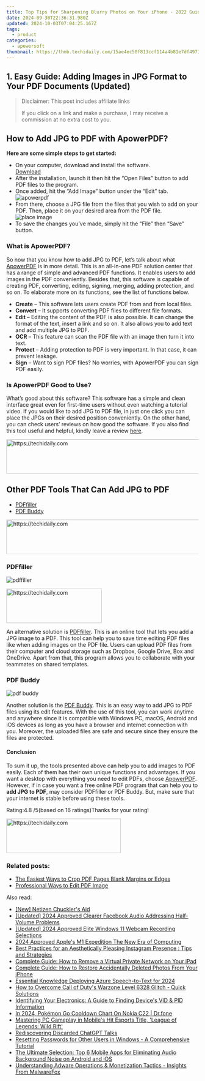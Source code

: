 ```yaml
---
title: Top Tips for Sharpening Blurry Photos on Your iPhone - 2022 Guide
date: 2024-09-30T22:36:31.980Z
updated: 2024-10-03T07:04:25.167Z
tags:
  - product
categories:
  - apowersoft
thumbnail: https://thmb.techidaily.com/15ae4ec50f813ccf114a4b81e7df4971867857563b2d6cb86a1f4c6b8ae4a880.jpg
---
```


## 1. Easy Guide: Adding Images in JPG Format to Your PDF Documents (Updated)

>  Disclaimer: This post includes affiliate links
>
>  If you click on a link and make a purchase, I may receive a commission at no extra cost to you.
>

## How to Add JPG to PDF with ApowerPDF?

**Here are some simple steps to get started:**

* On your computer, download and install the software.  
[Download](https://tools.techidaily.com/apowersoft/products/)
* After the installation, launch it then hit the “Open Files” button to add PDF files to the program.
* Once added, hit the “Add Image” button under the “Edit” tab.  
![apowerpdf](https://www.apowersoft.com//webusupload.aoscdn.com/apowercom/wp-content/uploads/2020/07/add-image.jpg.webp)
* From there, choose a JPG file from the files that you wish to add on your PDF. Then, place it on your desired area from the PDF file.  
![place image](https://www.apowersoft.com//webusupload.aoscdn.com/apowercom/wp-content/uploads/2020/07/place-jpg.jpg.webp)
* To save the changes you’ve made, simply hit the “File” then “Save” button.

### What is ApowerPDF?

So now that you know how to add JPG to PDF, let’s talk about what [ApowerPDF](https://tools.techidaily.com/apowersoft/apower-pdf/) is in more detail. This is an all-in-one PDF solution center that has a range of simple and advanced PDF functions. It enables users to add images in the PDF conveniently. Besides that, this software is capable of creating PDF, converting, editing, signing, merging, adding protection, and so on. To elaborate more on its functions, see the list of functions below.

* **Create** – This software lets users create PDF from and from local files.
* **Convert** – It supports converting PDF files to different file formats.
* **Edit**  – Editing the content of the PDF is also possible. It can change the format of the text, insert a link and so on. It also allows you to add text and add multiple JPG to PDF.
* **OCR** – This feature can scan the PDF file with an image then turn it into text.
* **Protect** – Adding protection to PDF is very important. In that case, it can prevent leakage.
* **Sign** – Want to sign PDF files? No worries, with ApowerPDF you can sign PDF easily.

### Is ApowerPDF Good to Use?

What’s good about this software? This software has a simple and clean interface great even for first-time users without even watching a tutorial video. If you would like to add JPG to PDF file, in just one click you can place the JPGs on their desired position conveniently. On the other hand, you can check users’ reviews on how good the software. If you also find this tool useful and helpful, kindly leave a review [here](https://www.g2crowd.com/products/apowerpdf/reviews).

<!-- affiliate ads begin -->
<a href="https://aligracehair.sjv.io/c/5597632/1972670/19272" target="_top" id="1972670">
  <img src="//a.impactradius-go.com/display-ad/19272-1972670" border="0" alt="https://techidaily.com" width="728" height="90"/>
</a>
<img height="0" width="0" src="https://aligracehair.sjv.io/i/5597632/1972670/19272" style="position:absolute;visibility:hidden;" border="0" />
<!-- affiliate ads end -->

## Other PDF Tools That Can Add JPG to PDF

* [PDFfiller](https://tools.techidaily.com/apowersoft/products/)
* [PDF Buddy](https://tools.techidaily.com/apowersoft/products/)

<!-- affiliate ads begin -->
<a href="https://appsumo.8odi.net/c/5597632/2043661/7443" target="_top" id="2043661">
  <img src="//a.impactradius-go.com/display-ad/7443-2043661" border="0" alt="https://techidaily.com" width="728" height="90"/>
</a>
<img height="0" width="0" src="https://appsumo.8odi.net/i/5597632/2043661/7443" style="position:absolute;visibility:hidden;" border="0" />
<!-- affiliate ads end -->

### PDFfiller

![pdffiller](https://www.apowersoft.com//webusupload.aoscdn.com/apowercom/wp-content/uploads/2020/07/add-image-pdffiller.jpg.webp)

<!-- affiliate ads begin -->
<a href="https://review-au.sjv.io/c/5597632/2098705/14409" target="_top" id="2098705">
  <img src="//a.impactradius-go.com/display-ad/14409-2098705" border="0" alt="https://techidaily.com" width="250" height="90"/>
</a>
<img height="0" width="0" src="https://review-au.sjv.io/i/5597632/2098705/14409" style="position:absolute;visibility:hidden;" border="0" />
<!-- affiliate ads end -->

An alternative solution is [PDFfiller](https://www.pdffiller.com/en/categories/add-image.htm). This is an online tool that lets you add a JPG image to a PDF. This tool can help you to save time editing PDF files like when adding images on the PDF file. Users can upload PDF files from their computer and cloud storage such as Dropbox, Google Drive, Box and OneDrive. Apart from that, this program allows you to collaborate with your teammates on shared templates.

### PDF Buddy

![pdf buddy](https://www.apowersoft.com//webusupload.aoscdn.com/apowercom/wp-content/uploads/2020/07/add-jpg-using-pdfbuddy.jpg.webp)

Another solution is the [PDF Buddy](https://www.pdfbuddy.com/how-to/add-image-to-pdf). This is an easy way to add JPG to PDF files using its edit features. With the use of this tool, you can work anytime and anywhere since it is compatible with Windows PC, macOS, Android and iOS devices as long as you have a browser and internet connection with you. Moreover, the uploaded files are safe and secure since they ensure the files are protected.

#### Conclusion

To sum it up, the tools presented above can help you to add images to PDF easily. Each of them has their own unique functions and advantages. If you want a desktop with everything you need to edit PDFs, choose [ApowerPDF](https://tools.techidaily.com/apowersoft/apower-pdf/). However, if in case you want a free online PDF program that can help you to **add JPG to PDF**, may consider PDFfiller or PDF Buddy. But, make sure that your internet is stable before using these tools.

Rating:4.8 /5(based on 16 ratings)Thanks for your rating!

<!-- affiliate ads begin -->
<a href="https://aidotcom.pxf.io/c/5597632/2129041/19576" target="_top" id="2129041">
  <img src="//a.impactradius-go.com/display-ad/19576-2129041" border="0" alt="https://techidaily.com" width="300" height="90"/>
</a>
<img height="0" width="0" src="https://aidotcom.pxf.io/i/5597632/2129041/19576" style="position:absolute;visibility:hidden;" border="0" />
<!-- affiliate ads end -->

### Related posts:

* [The Easiest Ways to Crop PDF Pages Blank Margins or Edges](https://tools.techidaily.com/apowersoft/apower-pdf/)
* [Professional Ways to Edit PDF Image](https://tools.techidaily.com/apowersoft/apower-pdf/)

<ins class="adsbygoogle"
     style="display:block"
     data-ad-format="autorelaxed"
     data-ad-client="ca-pub-7571918770474297"
     data-ad-slot="1223367746"></ins>

<ins class="adsbygoogle"
     style="display:block"
     data-ad-client="ca-pub-7571918770474297"
     data-ad-slot="8358498916"
     data-ad-format="auto"
     data-full-width-responsive="true"></ins>

<span class="atpl-alsoreadstyle">Also read:</span>
<div><ul>
<li><a href="https://extra-guidance.techidaily.com/new-netizen-chucklers-aid/"><u>[New] Netizen Chuckler's Aid</u></a></li>
<li><a href="https://facebook-video-recording.techidaily.com/updated-2024-approved-clearer-facebook-audio-addressing-half-volume-problems/"><u>[Updated] 2024 Approved Clearer Facebook Audio Addressing Half-Volume Problems</u></a></li>
<li><a href="https://screen-recording.techidaily.com/updated-2024-approved-elite-windows-11-webcam-recording-selections/"><u>[Updated] 2024 Approved Elite Windows 11 Webcam Recording Selections</u></a></li>
<li><a href="https://extra-resources.techidaily.com/2024-approved-apples-m1-expedition-the-new-era-of-computing/"><u>2024 Approved Apple's M1 Expedition The New Era of Computing</u></a></li>
<li><a href="https://discover-bytes.techidaily.com/best-practices-for-an-aesthetically-pleasing-instagram-presence-tips-and-strategies/"><u>Best Practices for an Aesthetically Pleasing Instagram Presence : Tips and Strategies</u></a></li>
<li><a href="https://discover-bytes.techidaily.com/complete-guide-how-to-remove-a-virtual-private-network-on-your-ipad/"><u>Complete Guide: How to Remove a Virtual Private Network on Your iPad</u></a></li>
<li><a href="https://discover-bytes.techidaily.com/complete-guide-how-to-restore-accidentally-deleted-photos-from-your-iphone/"><u>Complete Guide: How to Restore Accidentally Deleted Photos From Your iPhone</u></a></li>
<li><a href="https://fox-boxes.techidaily.com/essential-knowledge-deploying-azure-speech-to-text-for-2024/"><u>Essential Knowledge Deploying Azure Speech-to-Text for 2024</u></a></li>
<li><a href="https://program-issues.techidaily.com/how-to-overcome-call-of-dutys-warzone-level-6328-glitch-quick-solutions/"><u>How to Overcome Call of Duty's Warzone Level 6328 Glitch - Quick Solutions</u></a></li>
<li><a href="https://discover-bytes.techidaily.com/identifying-your-electronics-a-guide-to-finding-devices-vid-and-pid-information/"><u>Identifying Your Electronics: A Guide to Finding Device's VID & PID Information</u></a></li>
<li><a href="https://android-pokemon-go.techidaily.com/in-2024-pokemon-go-cooldown-chart-on-nokia-c22-drfone-by-drfone-virtual-android/"><u>In 2024, Pokémon Go Cooldown Chart On Nokia C22 | Dr.fone</u></a></li>
<li><a href="https://discover-bytes.techidaily.com/mastering-pc-gameplay-in-mobiles-hit-esports-title-league-of-legends-wild-rift/"><u>Mastering PC Gameplay in Mobile's Hit Esports Title, 'League of Legends: Wild Rift'</u></a></li>
<li><a href="https://tech-savvy.techidaily.com/rediscovering-discarded-chatgpt-talks/"><u>Rediscovering Discarded ChatGPT Talks</u></a></li>
<li><a href="https://techno-recovery.techidaily.com/resetting-passwords-for-other-users-in-windows-a-comprehensive-tutorial/"><u>Resetting Passwords for Other Users in Windows - A Comprehensive Tutorial</u></a></li>
<li><a href="https://discover-bytes.techidaily.com/the-ultimate-selection-top-6-mobile-apps-for-eliminating-audio-background-noise-on-android-and-ios/"><u>The Ultimate Selection: Top 6 Mobile Apps for Eliminating Audio Background Noise on Android and iOS</u></a></li>
<li><a href="https://discover-bytes.techidaily.com/understanding-adware-operations-and-monetization-tactics-insights-from-malwarefox/"><u>Understanding Adware Operations & Monetization Tactics - Insights From MalwareFox</u></a></li>
</ul></div>

